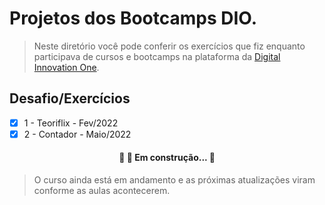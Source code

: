 # Projetos dos Bootcamps DIO.

> Neste diretório você pode conferir os exercícios que fiz enquanto participava de cursos e bootcamps
> na plataforma da [Digital Innovation One](https://digitalinnovation.one/).

## Desafio/Exercícios

- [x] 1 - Teoriflix - Fev/2022
- [x] 2 - Contador - Maio/2022

<h4 align="center"> 
	🚧   🚀 Em construção...  🚧
</h4>

> O curso ainda está em andamento e as próximas atualizações viram conforme as aulas acontecerem.
